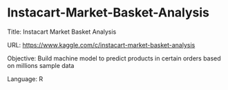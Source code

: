 # Instacart-Market-Basket-Analysis

Title: Instacart Market Basket Analysis

URL: https://www.kaggle.com/c/instacart-market-basket-analysis

Objective: Build machine model to predict products in certain orders based on millions sample data

Language: R
